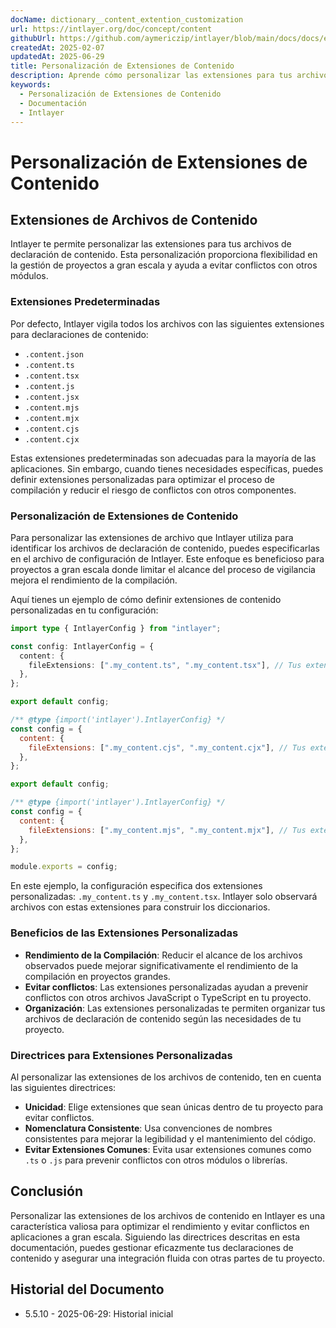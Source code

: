 ```yaml
---
docName: dictionary__content_extention_customization
url: https://intlayer.org/doc/concept/content
githubUrl: https://github.com/aymericzip/intlayer/blob/main/docs/docs/es/dictionary/content_extention_customization.md
createdAt: 2025-02-07
updatedAt: 2025-06-29
title: Personalización de Extensiones de Contenido
description: Aprende cómo personalizar las extensiones para tus archivos de declaración de contenido. Sigue esta documentación para implementar condiciones de manera eficiente en tu proyecto.
keywords:
  - Personalización de Extensiones de Contenido
  - Documentación
  - Intlayer
---
```


# Personalización de Extensiones de Contenido

## Extensiones de Archivos de Contenido

Intlayer te permite personalizar las extensiones para tus archivos de declaración de contenido. Esta personalización proporciona flexibilidad en la gestión de proyectos a gran escala y ayuda a evitar conflictos con otros módulos.

### Extensiones Predeterminadas

Por defecto, Intlayer vigila todos los archivos con las siguientes extensiones para declaraciones de contenido:

- `.content.json`
- `.content.ts`
- `.content.tsx`
- `.content.js`
- `.content.jsx`
- `.content.mjs`
- `.content.mjx`
- `.content.cjs`
- `.content.cjx`

Estas extensiones predeterminadas son adecuadas para la mayoría de las aplicaciones. Sin embargo, cuando tienes necesidades específicas, puedes definir extensiones personalizadas para optimizar el proceso de compilación y reducir el riesgo de conflictos con otros componentes.

### Personalización de Extensiones de Contenido

Para personalizar las extensiones de archivo que Intlayer utiliza para identificar los archivos de declaración de contenido, puedes especificarlas en el archivo de configuración de Intlayer. Este enfoque es beneficioso para proyectos a gran escala donde limitar el alcance del proceso de vigilancia mejora el rendimiento de la compilación.

Aquí tienes un ejemplo de cómo definir extensiones de contenido personalizadas en tu configuración:

```typescript fileName="intlayer.config.ts" codeFormat="typescript"
import type { IntlayerConfig } from "intlayer";

const config: IntlayerConfig = {
  content: {
    fileExtensions: [".my_content.ts", ".my_content.tsx"], // Tus extensiones personalizadas
  },
};

export default config;
```

```javascript fileName="intlayer.config.mjs" codeFormat="esm"
/** @type {import('intlayer').IntlayerConfig} */
const config = {
  content: {
    fileExtensions: [".my_content.cjs", ".my_content.cjx"], // Tus extensiones personalizadas
  },
};

export default config;
```

```javascript fileName="intlayer.config.cjs" codeFormat="commonjs"
/** @type {import('intlayer').IntlayerConfig} */
const config = {
  content: {
    fileExtensions: [".my_content.mjs", ".my_content.mjx"], // Tus extensiones personalizadas
  },
};

module.exports = config;
```

En este ejemplo, la configuración especifica dos extensiones personalizadas: `.my_content.ts` y `.my_content.tsx`. Intlayer solo observará archivos con estas extensiones para construir los diccionarios.

### Beneficios de las Extensiones Personalizadas

- **Rendimiento de la Compilación**: Reducir el alcance de los archivos observados puede mejorar significativamente el rendimiento de la compilación en proyectos grandes.
- **Evitar conflictos**: Las extensiones personalizadas ayudan a prevenir conflictos con otros archivos JavaScript o TypeScript en tu proyecto.
- **Organización**: Las extensiones personalizadas te permiten organizar tus archivos de declaración de contenido según las necesidades de tu proyecto.

### Directrices para Extensiones Personalizadas

Al personalizar las extensiones de los archivos de contenido, ten en cuenta las siguientes directrices:

- **Unicidad**: Elige extensiones que sean únicas dentro de tu proyecto para evitar conflictos.
- **Nomenclatura Consistente**: Usa convenciones de nombres consistentes para mejorar la legibilidad y el mantenimiento del código.
- **Evitar Extensiones Comunes**: Evita usar extensiones comunes como `.ts` o `.js` para prevenir conflictos con otros módulos o librerías.

## Conclusión

Personalizar las extensiones de los archivos de contenido en Intlayer es una característica valiosa para optimizar el rendimiento y evitar conflictos en aplicaciones a gran escala. Siguiendo las directrices descritas en esta documentación, puedes gestionar eficazmente tus declaraciones de contenido y asegurar una integración fluida con otras partes de tu proyecto.

## Historial del Documento

- 5.5.10 - 2025-06-29: Historial inicial
